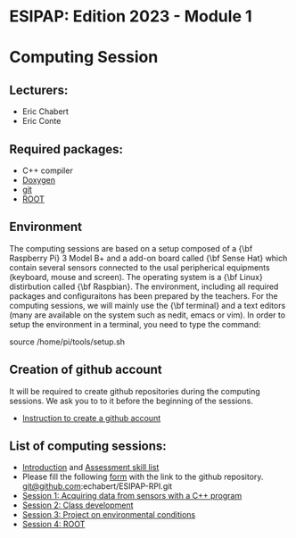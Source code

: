 # ESIPAP: Edition 2023 - Module 1
#   Computing Session


## Lecturers:
  - Eric Chabert
  - Eric Conte


## Required packages:
  - C++ compiler
  - [Doxygen](https://www.doxygen.nl/index.html)
  - [git](https://github.com/)
  - [ROOT](https://root.cern.ch/)


## Environment
 
  The computing sessions are based on a setup composed of a {\bf Raspberry Pi} 3 Model B+ and a add-on board called {\bf Sense Hat} which contain several sensors connected to the usal peripherical equipments (keyboard, mouse and screen).
  The operating system is a {\bf Linux} distirbution called {\bf Raspbian}. 
  The environment, including all required packages and configuraitons has been prepared by the teachers.
  For the computing sessions, we will mainly use the {\bf terminal} and a text editors (many are available on the system such as nedit, emacs or vim).
  In order to setup the environment in a terminal, you need to type the command:

  source /home/pi/tools/setup.sh

	
## Creation of github account

It will be required to create github repositories during the computing sessions.
We ask you to to it before the beginning of the sessions.
  - [Instruction to create a github account](doc/git/GitAccount.md)

## List of computing sessions:
  - [Introduction](sessions/Introduction.pdf) and [Assessment skill list](sessions/assessment_skill_list.pdf)
  - Please fill the following [form](https://docs.google.com/spreadsheets/d/1ssG-T0dRIWDaClu9eo8neTFC3U66KB6rsW3GBtfAtyE/edit?usp=sharing) with the link to the github repository.
  git@github.com:echabert/ESIPAP-RPI.git
  - [Session 1: Acquiring data from sensors with a C++ program](sessions/Session1.md)
  - [Session 2: Class development](sessions/Session2.md)
  - [Session 3: Project on environmental conditions](sessions/Session3.md)
  - [Session 4: ROOT](sessions/Session4.md)


